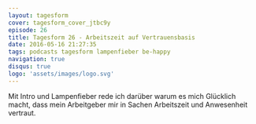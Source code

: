 ```yaml
---
layout: tagesform
cover: tagesform_cover_jtbc9y
episode: 26
title: Tagesform 26 - Arbeitszeit auf Vertrauensbasis
date: 2016-05-16 21:27:35
tags: podcasts tagesform lampenfieber be-happy
navigation: true
disqus: true
logo: 'assets/images/logo.svg'
---
```


Mit Intro und Lampenfieber rede ich darüber warum es mich
Glücklich macht, dass mein Arbeitgeber mir in Sachen
Arbeitszeit und Anwesenheit vertraut.
